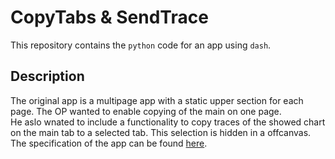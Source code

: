 # CopyTabs & SendTrace
This repository contains the `python` code for an app using `dash`.

## Description
The original app is a multipage app with a static upper section for each page. The OP wanted to enable copying of the main on one page.  
He aslo wnated to include a functionality to copy traces of the showed chart on the main tab to a selected tab. This selection is hidden in a offcanvas.
The specification of the app can be found [here](https://community.plotly.com/t/one-time-job-add-tab-duplication-functionality-to-existing-app/80036).
